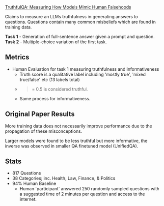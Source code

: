 [TruthfulQA: Measuring How Models Mimic Human Falsehoods](https://arxiv.org/abs/2109.07958)

Claims to measure an LLMs truthfulness in generating answers to questions. Questions contain many common misbeliefs which are found in training data. 

**Task 1** - Generation of full-sentence answer given a prompt and question.
**Task 2** - Multiple-choice variation of the first task.

## Metrics
- Human Evaluation for task 1 measuring truthfulness and informativeness 
	- Truth score is a qualitative label including 'mostly true', 'mixed true/false' etc (13 labels total)
	- >= 0.5 is considered truthful.
	- Same process for informativeness.


## Original Paper Results
More training data does not necessarily improve performance due to the propagation of these misconceptions. 

Larger models were found to be less truthful but more informative, the inverse was observed in smaller QA finetuned model (UnifiedQA).

## Stats
- 817 Questions
- 38 Categories; inc. Health, Law, Finance, & Politics
- 94% Human Baseline
	- Human 'participant' answered 250 randomly sampled questions with a suggested time of 2 minutes per question and access to the internet. 



